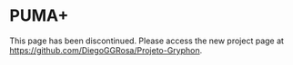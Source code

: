 # PUMA+
This page has been discontinued. Please access the new project page at https://github.com/DiegoGGRosa/Projeto-Gryphon.
